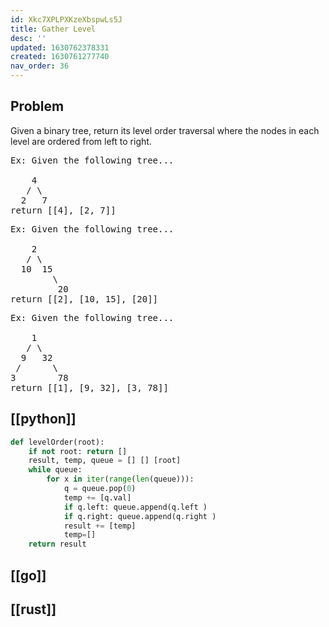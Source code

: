 ```yaml
---
id: Xkc7XPLPXKzeXbspwLs5J
title: Gather Level
desc: ''
updated: 1630762378331
created: 1630761277740
nav_order: 36
---
```

## Problem

Given a binary tree, return its level order traversal where the nodes in each level are ordered from left to right.

<pre>
Ex: Given the following tree...

    4
   / \
  2   7
return [[4], [2, 7]]
</pre>

<pre>
Ex: Given the following tree...

    2
   / \
  10  15
        \
         20
return [[2], [10, 15], [20]]
</pre>

<pre>
Ex: Given the following tree...

    1
   / \
  9   32
 /      \
3        78
return [[1], [9, 32], [3, 78]]
</pre>

## [[python]]

```python
def levelOrder(root):
    if not root: return []
    result, temp, queue = [] [] [root]
    while queue:
        for x in iter(range(len(queue))):
            q = queue.pop(0)
            temp += [q.val]
            if q.left: queue.append(q.left )
            if q.right: queue.append(q.right )
            result += [temp]
            temp=[]
    return result
```

## [[go]]

## [[rust]]

